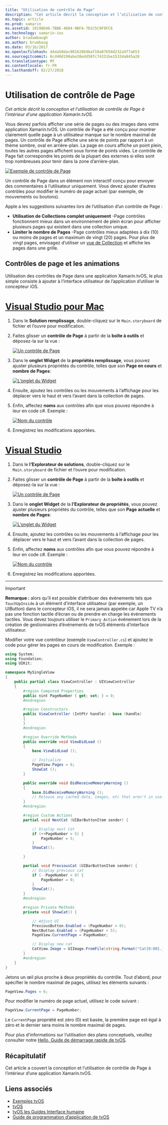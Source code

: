 ```yaml
---
title: "Utilisation de contrôle de Page"
description: "Cet article décrit la conception et l’utilisation de contrôle de Page à l’intérieur d’une application Xamarin.tvOS."
ms.topic: article
ms.prod: xamarin
ms.assetid: 19198D46-7BBE-4D04-9BFA-7D1C5C9F9FC6
ms.technology: xamarin-ios
author: bradumbaugh
ms.author: brumbaug
ms.date: 03/16/2017
ms.openlocfilehash: d4da50dac901628b9baf10a07650d232a977a653
ms.sourcegitcommit: 6cd40d190abe38edd50fc74331be15324a845a28
ms.translationtype: MT
ms.contentlocale: fr-FR
ms.lasthandoff: 02/27/2018
---
```

# <a name="working-with-page-control"></a>Utilisation de contrôle de Page

_Cet article décrit la conception et l’utilisation de contrôle de Page à l’intérieur d’une application Xamarin.tvOS._

Vous devrez parfois afficher une série de pages ou des images dans votre application Xamarin.tvOS. Un contrôle de Page a été conçu pour montrer clairement quelle page à un utilisateur manque sur le nombre maximal de pages. Un contrôle de Page affiche une série de points par rapport à un thème sombre, oval en arrière-plan. La page en cours affiche un point plein, toutes les autres pages affichent sous forme de points vides. Le contrôle de Page fait correspondre les points de la plupart des externes si elles sont trop nombreuses pour tenir dans la zone d’arrière-plan.

[ ![](page-controls-images/page01.png "Exemple de contrôle de Page")](page-controls-images/page01.png)

Un contrôle de Page dans un élément non interactif conçu pour envoyer des commentaires à l’utilisateur uniquement. Vous devez ajouter d’autres contrôles pour modifier le numéro de page actuel (par exemple, de mouvements ou boutons).

Apple a les suggestions suivantes lors de l’utilisation d’un contrôle de Page :

- **Utilisation de Collections complet uniquement** -Page contrôles fonctionnent mieux dans un environnement de plein écran pour afficher plusieurs pages qui existent dans une collection unique.
- **Limiter le nombre de Pages** -Page contrôles mieux adaptées à dix (10) ou moins de pages et un maximum de vingt (20) pages. Pour plus de vingt pages, envisagez d’utiliser un [vue de Collection](~/ios/tvos/user-interface/collection-views.md) et affiche les pages dans une grille.

<a name="Page-Controls-and-Storyboards" />

## <a name="page-controls-and-storyboards"></a>Contrôles de page et les animations

Utilisation des contrôles de Page dans une application Xamarin.tvOS, le plus simple consiste à ajouter à l’interface utilisateur de l’application d’utiliser le concepteur iOS.

# <a name="visual-studio-for-mactabvsmac"></a>[Visual Studio pour Mac](#tab/vsmac)

    
1. Dans le **Solution remplissage**, double-cliquez sur le `Main.storyboard` de fichier et l’ouvre pour modification.
1. Faites glisser un **contrôle de Page** à partir de la **boîte à outils** et déposez-la sur la vue : 

    [ ![](page-controls-images/page02.png "Un contrôle de Page")](page-controls-images/page02.png)
1. Dans le **onglet Widget** de la **propriétés remplissage**, vous pouvez ajuster plusieurs propriétés du contrôle, telles que son **Page en cours** et **nombre de Pages**: 

    [ ![](page-controls-images/page03.png "L’onglet du Widget")](page-controls-images/page03.png)
1. Ensuite, ajoutez les contrôles ou les mouvements à l’affichage pour les déplacer vers le haut et vers l’avant dans la collection de pages.
1. Enfin, affectez **noms** aux contrôles afin que vous pouvez répondre à leur en code c#. Exemple : 

    [ ![](page-controls-images/page04.png "Nom du contrôle")](page-controls-images/page04.png)
1. Enregistrez les modifications apportées.
    

# <a name="visual-studiotabvswin"></a>[Visual Studio](#tab/vswin)

    
1. Dans le **l’Explorateur de solutions**, double-cliquez sur le `Main.storyboard` de fichier et l’ouvre pour modification.
1. Faites glisser un **contrôle de Page** à partir de la **boîte à outils** et déposez-la sur la vue : 

    [ ![](page-controls-images/page02-vs.png "Un contrôle de Page")](page-controls-images/page02-vs.png)
1. Dans le **onglet Widget** de la **l’Explorateur de propriétés**, vous pouvez ajuster plusieurs propriétés du contrôle, telles que son **Page actuelle** et **nombre de Pages**: 

    [ ![](page-controls-images/page03-vs.png "L’onglet du Widget")](page-controls-images/page03-vs.png)
1. Ensuite, ajoutez les contrôles ou les mouvements à l’affichage pour les déplacer vers le haut et vers l’avant dans la collection de pages.
1. Enfin, affectez **noms** aux contrôles afin que vous pouvez répondre à leur en code c#. Exemple : 

    [ ![](page-controls-images/page04-vs.png "Nom du contrôle")](page-controls-images/page04-vs.png)
1. Enregistrez les modifications apportées.
    

-----

> [!IMPORTANT]
> **Remarque :** alors qu’il est possible d’attribuer des événements tels que `TouchUpInside` à un élément d’interface utilisateur (par exemple, un UIButton) dans le concepteur iOS, il ne sera jamais appelée car Apple TV n’a pas une fonction tactile d’écran ou de prendre en charge les événements tactiles. Vous devez toujours utiliser le `Primary Action` événement lors de la création de gestionnaires d’événements de tvOS éléments d’interface utilisateur.




Modifier votre vue contrôleur (exemple `ViewController.cs`) et ajoutez le code pour gérer les pages en cours de modification. Exemple :

```csharp
using System;
using Foundation;
using UIKit;

namespace MySingleView
{
    public partial class ViewController : UIViewController
    {
        #region Computed Properties
        public nint PageNumber { get; set; } = 0;
        #endregion

        #region Constructors
        public ViewController (IntPtr handle) : base (handle)
        {
        }
        #endregion

        #region Override Methods
        public override void ViewDidLoad ()
        {
            base.ViewDidLoad ();

            // Initialize
            PageView.Pages = 6;
            ShowCat ();
        }

        public override void DidReceiveMemoryWarning ()
        {
            base.DidReceiveMemoryWarning ();
            // Release any cached data, images, etc that aren't in use.
        }
        #endregion

        #region Custom Actions
        partial void NextCat (UIBarButtonItem sender) {

            // Display next Cat
            if (++PageNumber > 5) {
                PageNumber = 5;
            }
            ShowCat();

        }

        partial void PreviousCat (UIBarButtonItem sender) {
            // Display previous cat
            if (--PageNumber < 0) {
                PageNumber = 0;
            }
            ShowCat();
        }
        #endregion

        #region Private Methods
        private void ShowCat() {

            // Adjust UI
            PreviousButton.Enabled = (PageNumber > 0);
            NextButton.Enabled = (PageNumber < 5);
            PageView.CurrentPage = PageNumber;

            // Display new cat
            CatView.Image = UIImage.FromFile(string.Format("Cat{0:00}.jpg",PageNumber+1));
        }
        #endregion
    }
}
```

Jetons un œil plus proche à deux propriétés du contrôle. Tout d’abord, pour spécifier le nombre maximal de pages, utilisez les éléments suivants :

```csharp
PageView.Pages = 6;
```

Pour modifier le numéro de page actuel, utilisez le code suivant :

```csharp
PageView.CurrentPage = PageNumber;
```

Le `CurrentPage` propriété est zéro (0) est basée, la première page est égal à zéro et le dernier sera moins le nombre maximal de pages.

Pour plus d’informations sur l’utilisation des plans conceptuels, veuillez consulter notre [Hello, Guide de démarrage rapide de tvOS](~/ios/tvos/get-started/hello-tvos.md). 

<a name="Summary" />

## <a name="summary"></a>Récapitulatif

Cet article a couvert la conception et l’utilisation de contrôle de Page à l’intérieur d’une application Xamarin.tvOS.



## <a name="related-links"></a>Liens associés

- [Exemples tvOS](https://developer.xamarin.com/samples/tvos/all/)
- [tvOS](https://developer.apple.com/tvos/)
- [tvOS les Guides Interface humaine](https://developer.apple.com/tvos/human-interface-guidelines/)
- [Guide de programmation d’application de tvOS](https://developer.apple.com/library/prerelease/tvos/documentation/General/Conceptual/AppleTV_PG/)
